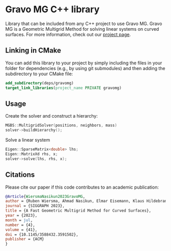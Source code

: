# Gravo MG C++ library
Library that can be included from any C++ project to use Gravo MG. Gravo MG is a Geometric Multigrid Method for solving linear systems on curved surfaces. For more information, check out our [project page](https://rubenwiersma.nl/gravomg).

## Linking in CMake
You can add this library to your project by simply including the files in your folder for dependencies (e.g., by using git submodules) and then adding the subdirectory to your CMake file:
```cmake
add_subdirectory(deps/gravomg)
target_link_libraries(project_name PRIVATE gravomg)
```

## Usage
Create the solver and construct a hierarchy:
```cpp
MGBS::MultigridSolver(positions, neighbors, mass)
solver->buildHierarchy();
```

Solve a linear system
```cpp
Eigen::SparseMatrix<double> lhs;
Eigen::MatrixXd rhs, x;
solver->solve(lhs, rhs, x);
```

## Citations
Please cite our paper if this code contributes to an academic publication:

```bib
@Article{WiersmaNasikun2023GravoMG,
author = {Ruben Wiersma, Ahmad Nasikun, Elmar Eisemann, Klaus Hildebrandt},
journal = {SIGGRAPH 2023},
title = {A Fast Geometric Multigrid Method for Curved Surfaces},
year = {2023},
month = jul,
number = {4},
volume = {41},
doi = {10.1145/3588432.3591502},
publisher = {ACM}
}
```